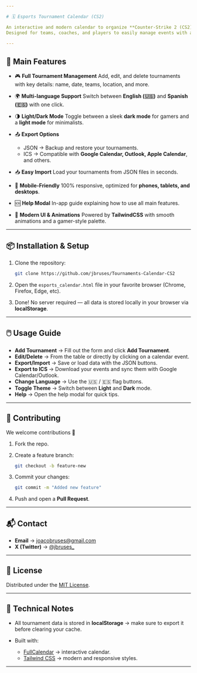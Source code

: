 ```yaml
---

# 🗓️ Esports Tournament Calendar (CS2)

An interactive and modern calendar to organize **Counter-Strike 2 (CS2)** tournaments.
Designed for teams, coaches, and players to easily manage events with a responsive interface, multi-language support, and export to standard formats.

---
```


## 🚀 Main Features

* 🎮 **Full Tournament Management**
  Add, edit, and delete tournaments with key details: name, date, teams, location, and more.

* 🌍 **Multi-language Support**
  Switch between **English (🇺🇸)** and **Spanish (🇪🇸)** with one click.

* 🌗 **Light/Dark Mode**
  Toggle between a sleek **dark mode** for gamers and a **light mode** for minimalists.

* 📤 **Export Options**

  * JSON → Backup and restore your tournaments.
  * ICS → Compatible with **Google Calendar, Outlook, Apple Calendar**, and others.

* 📥 **Easy Import**
  Load your tournaments from JSON files in seconds.

* 📱 **Mobile-Friendly**
  100% responsive, optimized for **phones, tablets, and desktops**.

* 🆘 **Help Modal**
  In-app guide explaining how to use all main features.

* 🎨 **Modern UI & Animations**
  Powered by **TailwindCSS** with smooth animations and a gamer-style palette.

---

## 📦 Installation & Setup

1. Clone the repository:

   ```bash
   git clone https://github.com/jbruses/Tournaments-Calendar-CS2
   ```
2. Open the `esports_calendar.html` file in your favorite browser (Chrome, Firefox, Edge, etc).
3. Done! No server required — all data is stored locally in your browser via **localStorage**.

---

## 🖱️ Usage Guide

* **Add Tournament** → Fill out the form and click **Add Tournament**.
* **Edit/Delete** → From the table or directly by clicking on a calendar event.
* **Export/Import** → Save or load data with the JSON buttons.
* **Export to ICS** → Download your events and sync them with Google Calendar/Outlook.
* **Change Language** → Use the 🇺🇸 / 🇪🇸 flag buttons.
* **Toggle Theme** → Switch between **Light** and **Dark** mode.
* **Help** → Open the help modal for quick tips.

---

## 🤝 Contributing

We welcome contributions 🚀

1. Fork the repo.
2. Create a feature branch:

   ```bash
   git checkout -b feature-new
   ```
3. Commit your changes:

   ```bash
   git commit -m "Added new feature"
   ```
4. Push and open a **Pull Request**.

---

## 📬 Contact

* **Email** → [joacobruses@gmail.com](mailto:joacobruses@gmail.com)
* **X (Twitter)** → [@jbruses\_](https://x.com/jbruses_)

---

## 📄 License

Distributed under the [MIT License](LICENSE).

---

## 🔎 Technical Notes

* All tournament data is stored in **localStorage** → make sure to export it before clearing your cache.
* Built with:

  * [FullCalendar](https://fullcalendar.io/) → interactive calendar.
  * [Tailwind CSS](https://tailwindcss.com/) → modern and responsive styles.

---